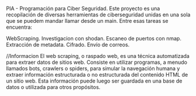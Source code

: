 PIA - Programación para Ciber Seguridad.
Este proyecto es una recopilación de diversas herramientas de ciberseguridad unidas en una sola que se puedem mandar llamar desde un main. Entre esas tareas se encuentra:

WebScraping.
Investigacion con shodan.
Escaneo de puertos con nmap.
Extracción de metadata.
Cifrado.
Envío de correos.



//Informacion
El web scraping, o raspado web, es una técnica automatizada para extraer datos de sitios web. Consiste en utilizar programas, a menudo llamados bots, crawlers o spiders, para simular la navegación humana y extraer información estructurada o no estructurada del contenido HTML de un sitio web. Esta información puede luego ser guardada en una base de datos o utilizada para otros propósitos. 